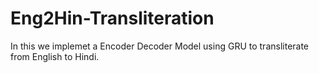 # Eng2Hin-Transliteration

In this we implemet a Encoder Decoder Model using GRU to transliterate from English to Hindi. 
